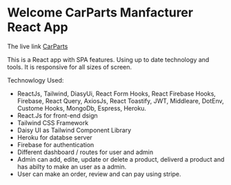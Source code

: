 # Welcome CarParts Manfacturer React App
The live link [CarParts](https://car-parts-23a60.web.app/)

This is a React app with SPA features. Using up to date technology and tools. It is responsive for all sizes of screen.

Technowlogy Used:
- ReactJs, Tailwind, DiasyUi, React Form Hooks, React Firebase Hooks, Firebase, React Query, AxiosJs, React Toastify, JWT, Middleare, DotEnv, Custome Hooks, MongoDb, Espress, Heroku.
- React.Js for front-end dsign
- Tailwind CSS Framework
- Daisy UI as Tailwind Component Library
- Heroku for databse server
- Firebase for authentication
- Different dashboard / routes for user and admin
- Admin can add, edite, update or delete a product, deliverd a product and has abilty to make an user as a admin.
- User can make an order, review and can pay using stripe.

